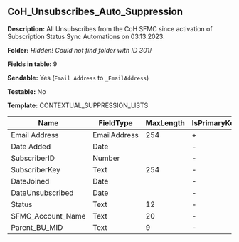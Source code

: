 ## CoH_Unsubscribes_Auto_Suppression

**Description:** All Unsubscribes from the CoH SFMC since activation of Subscription Status Sync Automations on 03.13.2023.

**Folder:** _Hidden! Could not find folder with ID 301_/

**Fields in table:** 9

**Sendable:** Yes (`Email Address` to `_EmailAddress`)

**Testable:** No

**Template:** CONTEXTUAL_SUPPRESSION_LISTS

| Name | FieldType | MaxLength | IsPrimaryKey | IsNullable | DefaultValue |
| --- | --- | --- | --- | --- | --- |
| Email Address | EmailAddress | 254 | + | - |  |
| Date Added | Date |  | - | - | GETDATE() |
| SubscriberID | Number |  | - | + |  |
| SubscriberKey | Text | 254 | - | + |  |
| DateJoined | Date |  | - | + |  |
| DateUnsubscribed | Date |  | - | + |  |
| Status | Text | 12 | - | + |  |
| SFMC_Account_Name | Text | 20 | - | + |  |
| Parent_BU_MID | Text | 9 | - | + |  |
